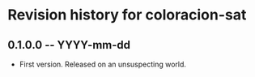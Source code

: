 # Revision history for coloracion-sat

## 0.1.0.0 -- YYYY-mm-dd

* First version. Released on an unsuspecting world.
